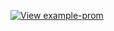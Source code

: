 [![View example-prom](https://codesandbox.io/static/img/play-codesandbox.svg)](https://codesandbox.io/embed/example-prom-krsj1?fontsize=14&view=preview&module=%2Fsrc%2Fcatalog.js&moduleview=1&runonclick=0 ':include :type=iframe width=100% height=800px')
